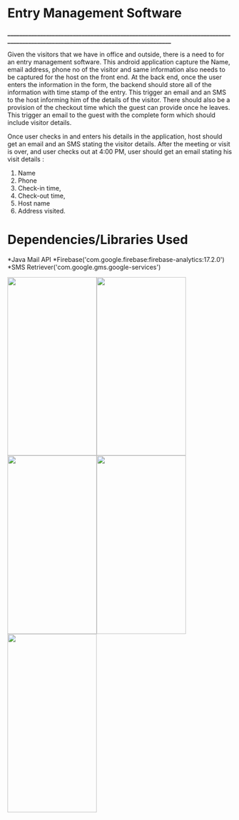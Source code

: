 # Entry Management Software
 
**__________________________________________________________________________________________________________________________________**

Given the visitors that we have in office and outside, there is a need to for an entry management
software.
This android application capture the Name, email address, phone no of the visitor and
same information also needs to be captured for the host on the front end.
At the back end, once the user enters the information in the form, the backend should store all of
the information with time stamp of the entry.
This  trigger an email and an SMS to the host informing him of the details of the visitor.
There should also be a provision of the checkout time which the guest can provide once he
leaves. This  trigger an email to the guest with the complete form which should include visitor details.

Once user checks in and enters his details in the application, host should get an email and
an SMS stating the visitor details.
After the meeting or visit is over, and user checks out at 4:00 PM, user should get an email
stating his visit details :
1. Name
2. Phone
3. Check-in time,
4. Check-out time,
5. Host name
6. Address visited.
# Dependencies/Libraries Used
*Java Mail API
*Firebase('com.google.firebase:firebase-analytics:17.2.0')
*SMS Retriever('com.google.gms.google-services')


<img src ="https://user-images.githubusercontent.com/31797048/69909199-5b80db80-141d-11ea-9f8e-a86702732f76.jpg"
  width="200" height="400"><img src ="https://user-images.githubusercontent.com/31797048/69909103-97b33c80-141b-11ea-83ac-ea9e942c2ffd.jpg"  width="200" height="400"><img src ="https://user-images.githubusercontent.com/31797048/69909098-88cc8a00-141b-11ea-861b-c86cd3b499aa.png"  width="200" height="400"><img src ="https://user-images.githubusercontent.com/31797048/69909164-deedfd00-141c-11ea-99a9-a182d55aa937.jpg"  width="200" height="400"><img src ="https://user-images.githubusercontent.com/31797048/69909186-37bd9580-141d-11ea-8799-206441f567c0.jpg"  width="200" height="400">
